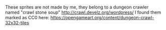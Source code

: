 These sprites are not made by me, they belong to a dungeon crawler named "crawl stone soup"
http://crawl.develz.org/wordpress/
I found them marked as CC0 here: https://opengameart.org/content/dungeon-crawl-32x32-tiles